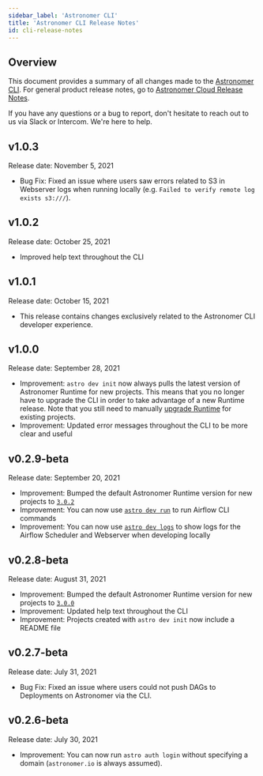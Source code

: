 ```yaml
---
sidebar_label: 'Astronomer CLI'
title: 'Astronomer CLI Release Notes'
id: cli-release-notes
---
```


## Overview

This document provides a summary of all changes made to the [Astronomer CLI](install-cli). For general product release notes, go to [Astronomer Cloud Release Notes](release-notes).

If you have any questions or a bug to report, don't hesitate to reach out to us via Slack or Intercom. We're here to help.

## v1.0.3

Release date: November 5, 2021

- Bug Fix: Fixed an issue where users saw errors related to S3 in Webserver logs when running locally (e.g. `Failed to verify remote log exists s3:///`).

## v1.0.2

Release date: October 25, 2021

- Improved help text throughout the CLI

## v1.0.1

Release date: October 15, 2021

- This release contains changes exclusively related to the Astronomer CLI developer experience.

## v1.0.0

Release date: September 28, 2021

- Improvement: `astro dev init` now always pulls the latest version of Astronomer Runtime for new projects. This means that you no longer have to upgrade the CLI in order to take advantage of a new Runtime release. Note that you still need to manually [upgrade Runtime](upgrade-runtime) for existing projects.
- Improvement: Updated error messages throughout the CLI to be more clear and useful

## v0.2.9-beta

Release date: September 20, 2021

- Improvement: Bumped the default Astronomer Runtime version for new projects to [`3.0.2`](runtime-release-notes#astronomer-runtime-302)
- Improvement: You can now use [`astro dev run`](https://www.astronomer.io/docs/cloud/stable/resources/cli-reference#astro-dev-run) to run Airflow CLI commands
- Improvement: You can now use [`astro dev logs`](https://www.astronomer.io/docs/cloud/stable/resources/cli-reference#astro-dev-logs) to show logs for the Airflow Scheduler and Webserver when developing locally

## v0.2.8-beta

Release date: August 31, 2021

- Improvement: Bumped the default Astronomer Runtime version for new projects to [`3.0.0`](runtime-release-notes#astronomer-runtime-300)
- Improvement: Updated help text throughout the CLI
- Improvement: Projects created with `astro dev init` now include a README file

## v0.2.7-beta

Release date: July 31, 2021

- Bug Fix: Fixed an issue where users could not push DAGs to Deployments on Astronomer via the CLI.

## v0.2.6-beta

Release date: July 30, 2021

- Improvement: You can now run `astro auth login` without specifying a domain (`astronomer.io` is always assumed).
